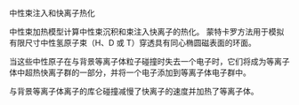 中性束注入和快离子热化

中性束加热模型计算中性束沉积和束注入快离子的热化。
蒙特卡罗方法用于模拟有限尺寸中性氢原子束（H、D 或 T）穿透具有同心椭圆磁表面的环面。

当这些中性原子在与背景等离子体粒子碰撞时失去一个电子时，它们将成为等离子体中超热快离子群的一部分，并将一个电子添加到等离子体电子群中。



与背景等离子体离子的库仑碰撞减慢了快离子的速度并加热了等离子体。
<!--stackedit_data:
eyJoaXN0b3J5IjpbMjY0NjkxMiwtMTUyODgxMDgwN119
-->